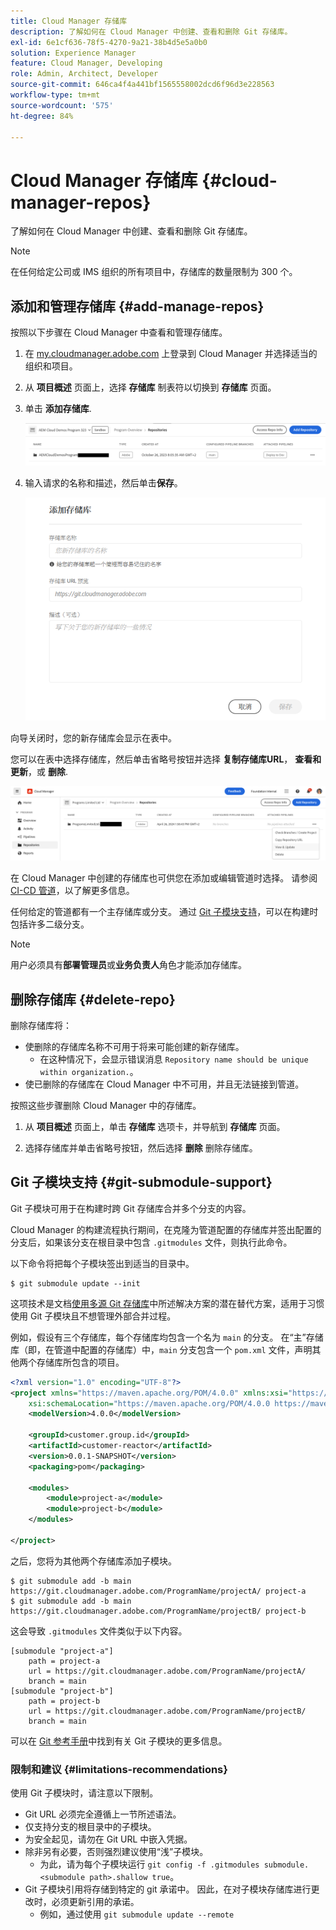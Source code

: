 ```yaml
---
title: Cloud Manager 存储库
description: 了解如何在 Cloud Manager 中创建、查看和删除 Git 存储库。
exl-id: 6e1cf636-78f5-4270-9a21-38b4d5e5a0b0
solution: Experience Manager
feature: Cloud Manager, Developing
role: Admin, Architect, Developer
source-git-commit: 646ca4f4a441bf1565558002dcd6f96d3e228563
workflow-type: tm+mt
source-wordcount: '575'
ht-degree: 84%

---
```



# Cloud Manager 存储库 {#cloud-manager-repos}

了解如何在 Cloud Manager 中创建、查看和删除 Git 存储库。

>[!NOTE]
>
>在任何给定公司或 IMS 组织的所有项目中，存储库的数量限制为 300 个。

## 添加和管理存储库 {#add-manage-repos}

按照以下步骤在 Cloud Manager 中查看和管理存储库。

1. 在 [my.cloudmanager.adobe.com](https://my.cloudmanager.adobe.com/) 上登录到 Cloud Manager 并选择适当的组织和项目。

1. 从 **项目概述** 页面上，选择 **存储库** 制表符以切换到 **存储库** 页面。

1. 单击 **添加存储库**.

   ![添加“存储库”按钮](/help/implementing/cloud-manager/assets/repos/create-repo2.png)

1. 输入请求的名称和描述，然后单击&#x200B;**保存**。

   ![添加“存储库”对话框](/help/implementing/cloud-manager/assets/repos/repo-1.png)

向导关闭时，您的新存储库会显示在表中。

您可以在表中选择存储库，然后单击省略号按钮并选择 **复制存储库URL**， **查看和更新**，或 **删除**.

![存储库选项](/help/implementing/cloud-manager/assets/repos/create-repo3.png)

在 Cloud Manager 中创建的存储库也可供您在添加或编辑管道时选择。 请参阅 [CI-CD 管道](/help/implementing/cloud-manager/configuring-pipelines/introduction-ci-cd-pipelines.md)，以了解更多信息。

任何给定的管道都有一个主存储库或分支。 通过 [Git 子模块支持](#git-submodule-support)，可以在构建时包括许多二级分支。

>[!NOTE]
>
>用户必须具有&#x200B;**部署管理员**&#x200B;或&#x200B;**业务负责人**&#x200B;角色才能添加存储库。

## 删除存储库 {#delete-repo}

删除存储库将：

* 使删除的存储库名称不可用于将来可能创建的新存储库。
   * 在这种情况下，会显示错误消息 `Repository name should be unique within organization.`。
* 使已删除的存储库在 Cloud Manager 中不可用，并且无法链接到管道。

按照这些步骤删除 Cloud Manager 中的存储库。

1. 从 **项目概述** 页面上，单击 **存储库** 选项卡，并导航到 **存储库** 页面。

1. 选择存储库并单击省略号按钮，然后选择 **删除** 删除存储库。

## Git 子模块支持 {#git-submodule-support}

Git 子模块可用于在构建时跨 Git 存储库合并多个分支的内容。

Cloud Manager 的构建流程执行期间，在克隆为管道配置的存储库并签出配置的分支后，如果该分支在根目录中包含 `.gitmodules` 文件，则执行此命令。

以下命令将把每个子模块签出到适当的目录中。

```
$ git submodule update --init
```

这项技术是文档[使用多源 Git 存储库](/help/implementing/cloud-manager/managing-code/working-with-multiple-source-git-repositories.md)中所述解决方案的潜在替代方案，适用于习惯使用 Git 子模块且不想管理外部合并过程。

例如，假设有三个存储库，每个存储库均包含一个名为 `main` 的分支。 在“主”存储库（即，在管道中配置的存储库）中，`main` 分支包含一个 `pom.xml` 文件，声明其他两个存储库所包含的项目。

```xml
<?xml version="1.0" encoding="UTF-8"?>
<project xmlns="https://maven.apache.org/POM/4.0.0" xmlns:xsi="https://www.w3.org/2001/XMLSchema-instance"
    xsi:schemaLocation="https://maven.apache.org/POM/4.0.0 https://maven.apache.org/maven-v4_0_0.xsd">
    <modelVersion>4.0.0</modelVersion>
   
    <groupId>customer.group.id</groupId>
    <artifactId>customer-reactor</artifactId>
    <version>0.0.1-SNAPSHOT</version>
    <packaging>pom</packaging>
   
    <modules>
        <module>project-a</module>
        <module>project-b</module>
    </modules>
   
</project>
```

之后，您将为其他两个存储库添加子模块。

```shell
$ git submodule add -b main https://git.cloudmanager.adobe.com/ProgramName/projectA/ project-a
$ git submodule add -b main https://git.cloudmanager.adobe.com/ProgramName/projectB/ project-b
```

这会导致 `.gitmodules` 文件类似于以下内容。

```text
[submodule "project-a"]
    path = project-a
    url = https://git.cloudmanager.adobe.com/ProgramName/projectA/
    branch = main
[submodule "project-b"]
    path = project-b
    url = https://git.cloudmanager.adobe.com/ProgramName/projectB/
    branch = main
```

可以在 [Git 参考手册](https://git-scm.com/book/en/v2/Git-Tools-Submodules)中找到有关 Git 子模块的更多信息。

### 限制和建议 {#limitations-recommendations}

使用 Git 子模块时，请注意以下限制。

* Git URL 必须完全遵循上一节所述语法。
* 仅支持分支的根目录中的子模块。
* 为安全起见，请勿在 Git URL 中嵌入凭据。
* 除非另有必要，否则强烈建议使用“浅”子模块。
   * 为此，请为每个子模块运行 `git config -f .gitmodules submodule.<submodule path>.shallow true`。
* Git 子模块引用将存储到特定的 git 承诺中。 因此，在对子模块存储库进行更改时，必须更新引用的承诺。
   * 例如，通过使用 `git submodule update --remote`
